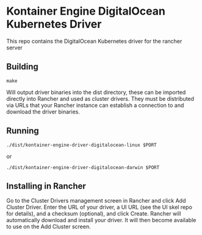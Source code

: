# Kontainer Engine DigitalOcean Kubernetes Driver
This repo contains the DigitalOcean Kubernetes driver for the rancher server

## Building
```shell script
make
```
Will output driver binaries into the dist directory, these can be imported directly into Rancher and used as cluster drivers. They must be distributed via URLs that your Rancher instance can establish a connection to and download the driver binaries.

## Running
```shell script
./dist/kontainer-engine-driver-digitalocean-linux $PORT
```
or
```shell script
./dist/kontainer-engine-driver-digitalocean-darwin $PORT
```

## Installing in Rancher
Go to the Cluster Drivers management screen in Rancher and click Add Cluster Driver. Enter the URL of your driver, a UI URL (see the UI skel repo for details), and a checksum (optional), and click Create. Rancher will automatically download and install your driver. It will then become available to use on the Add Cluster screen.
